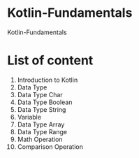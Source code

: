 # Kotlin-Fundamentals
Kotlin-Fundamentals
# List of content
1. Introduction to Kotlin
2. Data Type
3. Data Type Char
4. Data Type Boolean
5. Data Type String
6. Variable
7. Data Type Array
8. Data Type Range
9. Math Operation
10. Comparison Operation
